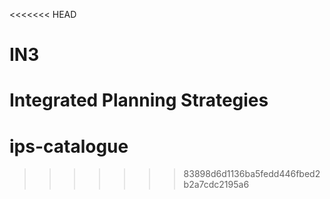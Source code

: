 <<<<<<< HEAD
# IN3

Integrated Planning Strategies
=======
# ips-catalogue
>>>>>>> 83898d6d1136ba5fedd446fbed2b2a7cdc2195a6
